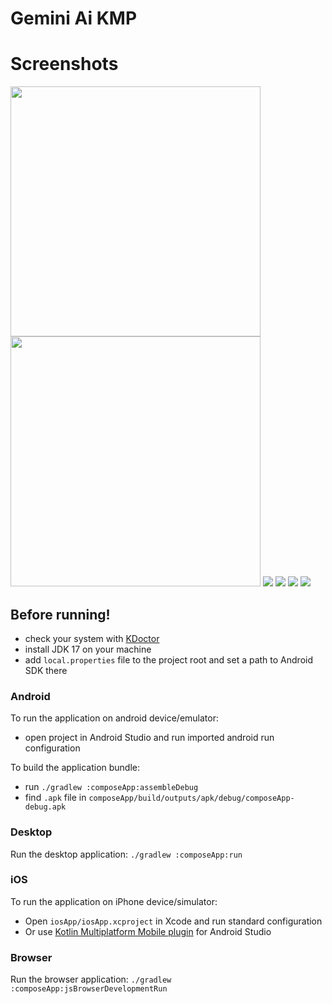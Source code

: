 # Gemini Ai KMP

# Screenshots
<img src="https://github.com/KhubaibKhan4/Gemini-AI-KMP/blob/master/screenshots/1.png" width="400px" hieght="800px" /> <img src="https://github.com/KhubaibKhan4/Gemini-AI-KMP/blob/master/screenshots/2.png" width="400px" hieght="800px" />
<img src="https://github.com/KhubaibKhan4/Gemini-AI-KMP/blob/master/screenshots/3.png" /> <img src="https://github.com/KhubaibKhan4/Gemini-AI-KMP/blob/master/screenshots/4.png" />
<img src="https://github.com/KhubaibKhan4/Gemini-AI-KMP/blob/master/screenshots/5.png" /> <img src="https://github.com/KhubaibKhan4/Gemini-AI-KMP/blob/master/screenshots/6.png" />


## Before running!
 - check your system with [KDoctor](https://github.com/Kotlin/kdoctor)
 - install JDK 17 on your machine
 - add `local.properties` file to the project root and set a path to Android SDK there

### Android
To run the application on android device/emulator:  
 - open project in Android Studio and run imported android run configuration

To build the application bundle:
 - run `./gradlew :composeApp:assembleDebug`
 - find `.apk` file in `composeApp/build/outputs/apk/debug/composeApp-debug.apk`

### Desktop
Run the desktop application: `./gradlew :composeApp:run`

### iOS
To run the application on iPhone device/simulator:
 - Open `iosApp/iosApp.xcproject` in Xcode and run standard configuration
 - Or use [Kotlin Multiplatform Mobile plugin](https://plugins.jetbrains.com/plugin/14936-kotlin-multiplatform-mobile) for Android Studio

### Browser
Run the browser application: `./gradlew :composeApp:jsBrowserDevelopmentRun`

